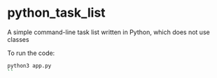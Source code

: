 # python_task_list
A simple command-line task list written in Python, which does not use classes

To run the code:
```bash
python3 app.py
``
